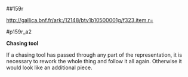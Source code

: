 ##159r 

http://gallica.bnf.fr/ark:/12148/btv1b10500001g/f323.item.r=

#p159r_a2 

**Chasing tool**



If a chasing tool has passed through any part of the representation, it is necessary to rework the whole thing and follow it all again. Otherwise it would look like an additional piece.

 

